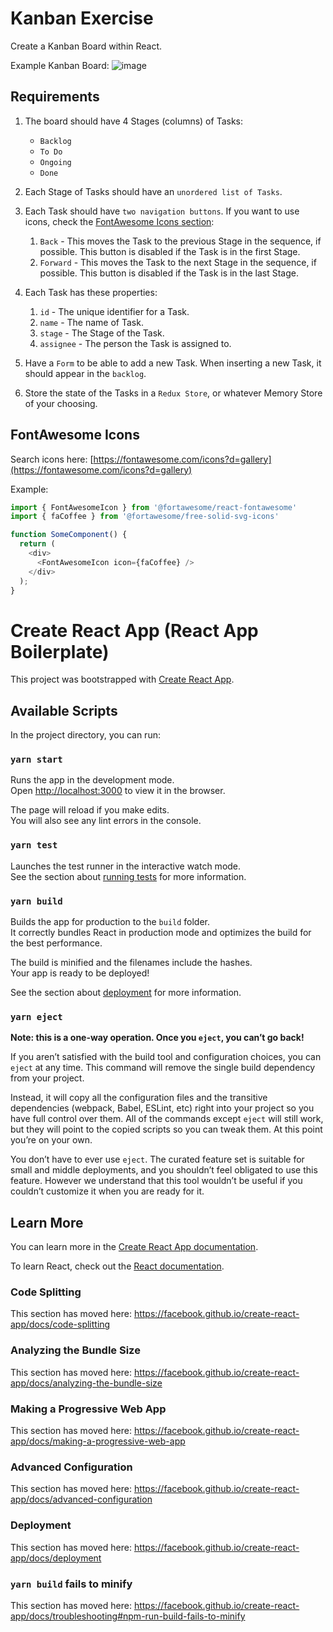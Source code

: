 # Kanban Exercise

Create a Kanban Board within React.

Example Kanban Board:
![image](https://user-images.githubusercontent.com/4350404/133505867-55f4052c-72e9-4803-861a-071fa41e55a4.png)

## Requirements

1. The board should have 4 Stages (columns) of Tasks:

   - `Backlog`
   - `To Do`
   - `Ongoing`
   - `Done`

2. Each Stage of Tasks should have an `unordered list of Tasks`.

3. Each Task should have `two navigation buttons`. If you want to use icons, check the [FontAwesome Icons section](#fontawesome-icons):

   1. `Back` - This moves the Task to the previous Stage in the sequence, if possible. This button is disabled if the Task is in the first Stage.
   2. `Forward` - This moves the Task to the next Stage in the sequence, if possible. This button is disabled if the Task is in the last Stage.

4. Each Task has these properties:

   1. `id` - The unique identifier for a Task.
   2. `name` - The name of Task.
   3. `stage` - The Stage of the Task.
   4. `assignee` - The person the Task is assigned to.

5. Have a `Form` to be able to add a new Task. When inserting a new Task, it should appear in the `backlog`.

6. Store the state of the Tasks in a `Redux Store`, or whatever Memory Store of your choosing.

## FontAwesome Icons

Search icons here:
[https://fontawesome.com/icons?d=gallery](https://fontawesome.com/icons?d=gallery)

Example:

```js
import { FontAwesomeIcon } from '@fortawesome/react-fontawesome'
import { faCoffee } from '@fortawesome/free-solid-svg-icons'

function SomeComponent() {
  return (
    <div>
      <FontAwesomeIcon icon={faCoffee} />
    </div>
  );
}
```

# Create React App (React App Boilerplate)

This project was bootstrapped with [Create React App](https://github.com/facebook/create-react-app).

## Available Scripts

In the project directory, you can run:

### `yarn start`

Runs the app in the development mode.<br />
Open [http://localhost:3000](http://localhost:3000) to view it in the browser.

The page will reload if you make edits.<br />
You will also see any lint errors in the console.

### `yarn test`

Launches the test runner in the interactive watch mode.<br />
See the section about [running tests](https://facebook.github.io/create-react-app/docs/running-tests) for more information.

### `yarn build`

Builds the app for production to the `build` folder.<br />
It correctly bundles React in production mode and optimizes the build for the best performance.

The build is minified and the filenames include the hashes.<br />
Your app is ready to be deployed!

See the section about [deployment](https://facebook.github.io/create-react-app/docs/deployment) for more information.

### `yarn eject`

**Note: this is a one-way operation. Once you `eject`, you can’t go back!**

If you aren’t satisfied with the build tool and configuration choices, you can `eject` at any time. This command will remove the single build dependency from your project.

Instead, it will copy all the configuration files and the transitive dependencies (webpack, Babel, ESLint, etc) right into your project so you have full control over them. All of the commands except `eject` will still work, but they will point to the copied scripts so you can tweak them. At this point you’re on your own.

You don’t have to ever use `eject`. The curated feature set is suitable for small and middle deployments, and you shouldn’t feel obligated to use this feature. However we understand that this tool wouldn’t be useful if you couldn’t customize it when you are ready for it.

## Learn More

You can learn more in the [Create React App documentation](https://facebook.github.io/create-react-app/docs/getting-started).

To learn React, check out the [React documentation](https://reactjs.org/).

### Code Splitting

This section has moved here: https://facebook.github.io/create-react-app/docs/code-splitting

### Analyzing the Bundle Size

This section has moved here: https://facebook.github.io/create-react-app/docs/analyzing-the-bundle-size

### Making a Progressive Web App

This section has moved here: https://facebook.github.io/create-react-app/docs/making-a-progressive-web-app

### Advanced Configuration

This section has moved here: https://facebook.github.io/create-react-app/docs/advanced-configuration

### Deployment

This section has moved here: https://facebook.github.io/create-react-app/docs/deployment

### `yarn build` fails to minify

This section has moved here: https://facebook.github.io/create-react-app/docs/troubleshooting#npm-run-build-fails-to-minify
